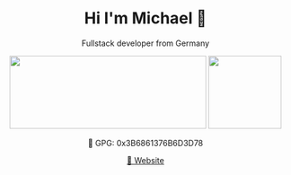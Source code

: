 <h1 align='center'>
  Hi I'm Michael 👋
</h1>

<p align='center'>
  Fullstack developer from Germany
</p>

<p align='center'>
  <img height="130px" src="https://github-readme-stats.vercel.app/api?username=kibadda&show_icons=true&count_private=true&theme=dark" width="350">
  <img height="130px" src="https://github-readme-stats.vercel.app/api/top-langs/?username=kibadda&langs_count=5&layout=compact&theme=dark">
</p>

<p align='center'>
  🔑 GPG: 0x3B6861376B6D3D78
</p>

<p align='center'>
  <a href='https://michi-strobel.de'>📃 Website</a>
</p>

<!--
**Kibadda/Kibadda** is a ✨ _special_ ✨ repository because its `README.md` (this file) appears on your GitHub profile.

Here are some ideas to get you started:

- 🔭 I’m currently working on ...
- 🌱 I’m currently learning ...
- 👯 I’m looking to collaborate on ...
- 🤔 I’m looking for help with ...
- 💬 Ask me about ...
- 📫 How to reach me: ...
- 😄 Pronouns: ...
- ⚡ Fun fact: ...
-->
